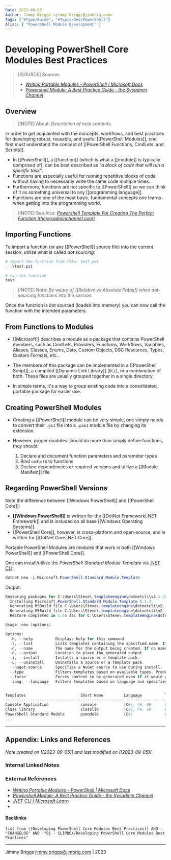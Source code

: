 ```yaml
---
Date: 2023-09-05
Author: Jimmy Briggs <jimmy.briggs@jimbrig.com>
Tags: ["#Type/Guide", "#Topic/Dev/PowerShell"]
Alias: [ "PowerShell Module Development" ]
---
```


# Developing PowerShell Core Modules Best Practices

> [!SOURCE] Sources
> - *[Writing Portable Modules - PowerShell | Microsoft Docs](https://docs.microsoft.com/en-us/powershell/scripting/dev-cross-plat/writing-portable-modules?view=powershell-7.2)*
>- *[Powershell Module: A Best Practice Guide - the Sysadmin Channel](https://thesysadminchannel.com/powershell-module/)*

## Overview

> [!NOTE] About: *Description of note contents.*

In order to get acquainted with the concepts, workflows, and best practices for developing robust, reusable, and useful [[PowerShell Modules]], one first must understand the concept of [[PowerShell Functions, CmdLets, and Scripts]].

- In [[PowerShell]], a [[function]] (which is what a [[module]] is typically comprised of), can be best described as *"a block of code that will run a specific task"*.
- Functions are especially useful for running repetitive blocks of code without having to necessarily write the same code multiple times.
- Furthermore, functions are not specific to [[PowerShell]] so we can think of it as something universal to any [[programming language]]. 
- Functions are one of the most basic, fundamental concepts one learns when getting into the programming world.

> [!NOTE] See Also: *[Powershell Template For Creating The Perfect Function (thesysadminchannel.com)](https://thesysadminchannel.com/powershell-template/)*

## Importing Functions

To import a function (or any [[PowerShell]] source file) into the current session, utilize what is called *dot sourcing*:

```powershell
# import the function from file: test.ps1
. .\test.ps1

# run the function
test
```

> [!NOTE] Note: *Be weary of [[Relative vs Absolute Paths]] when dot-sourcing functions into the session.*

Once the function is dot sourced (loaded into memory) you can now call the function with the intended parameters.

## From Functions to Modules

- [[Microsoft]] describes a module as a package that contains PowerShell members, such as CmdLets, Providers, Functions, Workflows, Variables, Aliases, Classes, Enums, Data, Custom Objects, DSC Resources, Types, Custom Formats, etc.. 

- The members of this package can be implemented in a [[PowerShell Script]], a compiled [[Dynamic Link Library]] (`DLL`), or a combination of both. These files are usually grouped together in a single directory.

- In simple terms, it's a way to group existing code into a consolidated, portable package for easier use.

## Creating PowerShell Modules

- Creating a [[PowerShell]] module can be very simple, one simply needs to convert their `.ps1` file into a `.psm1` module file by changing its extension.

- However, proper modules should do more than simply define functions, they should:
	1. Declare and document function parameters and parameter types
	2. Bind `cmdlet`s to functions
	3. Declare dependencies or required versions and utilize a [[Module Manifest]] file

## Regarding PowerShell Versions

Note the difference between [[Windows PowerShell]] and [[PowerShell Core]]:

- **[[Windows PowerShell]]** is written for the [[DotNet Framework|.NET Framework]] and is included on all base [[Windows Operating Systems]].
- [[PowerShell Core]], however, is cross-platform and open-source, and is written for [[DotNet Core|.NET Core]].

Portable PowerShell Modules are modules that work in both [[Windows PowerShell]] and [[PowerShell Core]].

One can install/utilize the *PowerShell Standard Module Template* via [.NET CLI](https://docs.microsoft.com/en-us/dotnet/core/tools/?tabs=netcore2x):

```powershell
dotnet new -i Microsoft.PowerShell.Standard.Module.Template
```

Output:

```powershell
Restoring packages for C:\Users\Steve\.templateengine\dotnetcli\v2.1.302\scratch\restore.csproj...
  Installing Microsoft.PowerShell.Standard.Module.Template 0.1.3.
  Generating MSBuild file C:\Users\Steve\.templateengine\dotnetcli\v2.1.302\scratch\obj\restore.csproj.nuget.g.props.
  Generating MSBuild file C:\Users\Steve\.templateengine\dotnetcli\v2.1.302\scratch\obj\restore.csproj.nuget.g.targets.
  Restore completed in 1.66 sec for C:\Users\Steve\.templateengine\dotnetcli\v2.1.302\scratch\restore.csproj.

Usage: new [options]

Options:
  -h, --help          Displays help for this command.
  -l, --list          Lists templates containing the specified name. If no name is specified, lists all templates.
  -n, --name          The name for the output being created. If no name is specified, the name of the current directory is used.
  -o, --output        Location to place the generated output.
  -i, --install       Installs a source or a template pack.
  -u, --uninstall     Uninstalls a source or a template pack.
  --nuget-source      Specifies a NuGet source to use during install.
  --type              Filters templates based on available types. Predefined values are "project", "item" or "other".
  --force             Forces content to be generated even if it would change existing files.
  -lang, --language   Filters templates based on language and specifies the language of the template to create.


Templates                        Short Name         Language          Tags
-----------------------------------------------------------------------------------------------
Console Application              console            [C#], F#, VB      Common/Console
Class library                    classlib           [C#], F#, VB      Common/Library
PowerShell Standard Module       psmodule           [C#]              Library/PowerShell/Module
...
```

***

## Appendix: Links and References

*Note created on [[2023-09-05]] and last modified on [[2023-09-05]].*

### Internal Linked Notes

### External References

- *[Writing Portable Modules - PowerShell | Microsoft Docs](https://docs.microsoft.com/en-us/powershell/scripting/dev-cross-plat/writing-portable-modules?view=powershell-7.2)*
- *[Powershell Module: A Best Practice Guide - the Sysadmin Channel](https://thesysadminchannel.com/powershell-module/)*
- *[.NET CLI | Microsoft Learn](https://learn.microsoft.com/en-us/dotnet/core/tools/?tabs=netcore2x)*
- 

#### Backlinks

```dataview
list from [[Developing PowerShell Core Modules Best Practices]] AND -"CHANGELOG" AND -"01 - SLIPBOX/Developing PowerShell Core Modules Best Practices"
```


***

Jimmy Briggs <jimmy.briggs@jimbrig.com> | 2023

